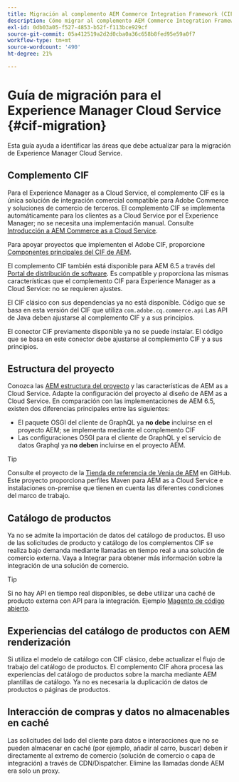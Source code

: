 ```yaml
---
title: Migración al complemento AEM Commerce Integration Framework (CIF)
description: Cómo migrar al complemento AEM Commerce Integration Framework (CIF) desde una versión antigua
exl-id: 0db03a05-f527-4853-b52f-f113bce929cf
source-git-commit: 05a412519a2d2d0cba0a36c658b8fed95e59a0f7
workflow-type: tm+mt
source-wordcount: '490'
ht-degree: 21%

---
```


# Guía de migración para el Experience Manager Cloud Service {#cif-migration}

Esta guía ayuda a identificar las áreas que debe actualizar para la migración de Experience Manager Cloud Service.

## Complemento CIF

Para el Experience Manager as a Cloud Service, el complemento CIF es la única solución de integración comercial compatible para Adobe Commerce y soluciones de comercio de terceros. El complemento CIF se implementa automáticamente para los clientes as a Cloud Service por el Experience Manager; no se necesita una implementación manual. Consulte [Introducción a AEM Commerce as a Cloud Service](getting-started.md).

Para apoyar proyectos que implementen el Adobe CIF, proporcione [Componentes principales del CIF de AEM](https://github.com/adobe/aem-core-cif-components).

El complemento CIF también está disponible para AEM 6.5 a través del [Portal de distribución de software](https://experience.adobe.com/#/downloads/content/software-distribution/es/aem.html). Es compatible y proporciona las mismas características que el complemento CIF para Experience Manager as a Cloud Service: no se requieren ajustes.

El CIF clásico con sus dependencias ya no está disponible. Código que se basa en esta versión del CIF que utiliza `com.adobe.cq.commerce.api` Las API de Java deben ajustarse al complemento CIF y a sus principios.

El conector CIF previamente disponible ya no se puede instalar. El código que se basa en este conector debe ajustarse al complemento CIF y a sus principios.

## Estructura del proyecto

Conozca las [AEM estructura del proyecto](https://experienceleague.adobe.com/docs/experience-manager-cloud-service/implementing/developing/aem-project-content-package-structure.html?lang=es) y las características de AEM as a Cloud Service. Adapte la configuración del proyecto al diseño de AEM as a Cloud Service.
En comparación con las implementaciones de AEM 6.5, existen dos diferencias principales entre las siguientes:

* El paquete OSGI del cliente de GraphQL ya **no debe** incluirse en el proyecto AEM; se implementa mediante el complemento CIF
* Las configuraciones OSGI para el cliente de GraphQL y el servicio de datos Graphql ya **no deben** incluirse en el proyecto AEM.

>[!TIP]
>
>Consulte el proyecto de la [Tienda de referencia de Venia de AEM](https://github.com/adobe/aem-cif-guides-venia) en GitHub. Este proyecto proporciona perfiles Maven para AEM as a Cloud Service e instalaciones on-premise que tienen en cuenta las diferentes condiciones del marco de trabajo.

## Catálogo de productos

Ya no se admite la importación de datos del catálogo de productos. El uso de las solicitudes de producto y catálogo de los complementos CIF se realiza bajo demanda mediante llamadas en tiempo real a una solución de comercio externa. Vaya a Integrar para obtener más información sobre la integración de una solución de comercio.

>[!TIP]
>
>Si no hay API en tiempo real disponibles, se debe utilizar una caché de producto externa con API para la integración. Ejemplo [Magento de código abierto](https://business.adobe.com/products/magento/open-source.html).

## Experiencias del catálogo de productos con AEM renderización

Si utiliza el modelo de catálogo con CIF clásico, debe actualizar el flujo de trabajo del catálogo de productos. El complemento CIF ahora procesa las experiencias del catálogo de productos sobre la marcha mediante AEM plantillas de catálogo. Ya no es necesaria la duplicación de datos de productos o páginas de productos.

## Interacción de compras y datos no almacenables en caché

Las solicitudes del lado del cliente para datos e interacciones que no se pueden almacenar en caché (por ejemplo, añadir al carro, buscar) deben ir directamente al extremo de comercio (solución de comercio o capa de integración) a través de CDN/Dispatcher. Elimine las llamadas donde AEM era solo un proxy.
